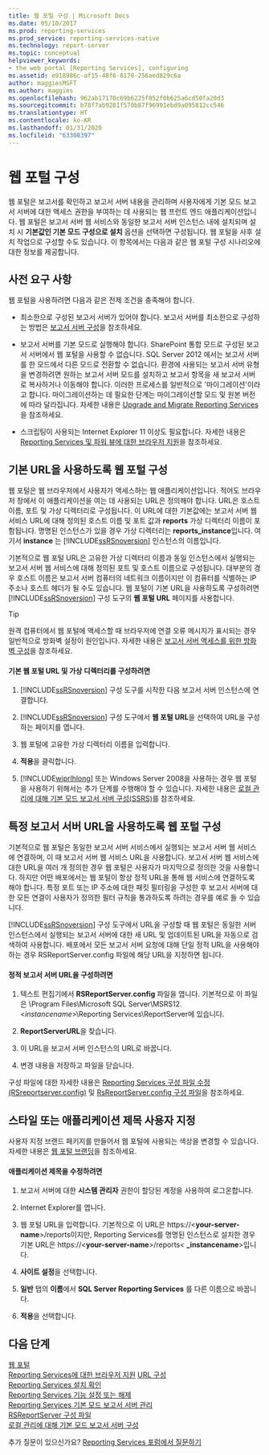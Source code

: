 ```yaml
---
title: 웹 포털 구성 | Microsoft Docs
ms.date: 05/10/2017
ms.prod: reporting-services
ms.prod_service: reporting-services-native
ms.technology: report-server
ms.topic: conceptual
helpviewer_keywords:
- the web portal [Reporting Services], configuring
ms.assetid: e918986c-af15-48f6-8178-256aed829c6a
author: maggiesMSFT
ms.author: maggies
ms.openlocfilehash: 962ab17170c69b6225f852f0b625a6cd50fa20d3
ms.sourcegitcommit: b78f7ab9281f570b87f96991ebd9a095812cc546
ms.translationtype: HT
ms.contentlocale: ko-KR
ms.lasthandoff: 01/31/2020
ms.locfileid: "63308397"
---
```

# <a name="configure-the-web-portal"></a>웹 포털 구성

웹 포털은 보고서를 확인하고 보고서 서버 내용을 관리하며 사용자에게 기본 모드 보고서 서버에 대한 액세스 권한을 부여하는 데 사용되는 웹 프런트 엔드 애플리케이션입니다. 웹 포털은 보고서 서버 웹 서비스와 동일한 보고서 서버 인스턴스 내에 설치되며 설치 시 **기본값인 기본 모드 구성으로 설치** 옵션을 선택하면 구성됩니다. 웹 포털을 사후 설치 작업으로 구성할 수도 있습니다. 이 항목에서는 다음과 같은 웹 포털 구성 시나리오에 대한 정보를 제공합니다.

## <a name="prerequisites"></a>사전 요구 사항

웹 포털을 사용하려면 다음과 같은 전제 조건을 충족해야 합니다.

- 최소한으로 구성된 보고서 서버가 있어야 합니다. 보고서 서버를 최소한으로 구성하는 방법은 [보고서 서버 구성](../../reporting-services/report-server/configure-a-report-server-reporting-services-native-mode.md)을 참조하세요.

- 보고서 서버를 기본 모드로 실행해야 합니다. SharePoint 통합 모드로 구성된 보고서 서버에서 웹 포털을 사용할 수 없습니다. SQL Server 2012 에서는 보고서 서버를 한 모드에서 다른 모드로 전환할 수 없습니다. 환경에 사용되는 보고서 서버 유형을 변경하려면 원하는 보고서 서버 모드를 설치하고 보고서 항목을 새 보고서 서버로 복사하거나 이동해야 합니다. 이러한 프로세스를 일반적으로 '마이그레이션'이라고 합니다. 마이그레이션하는 데 필요한 단계는 마이그레이션할 모드 및 원본 버전에 따라 달라집니다. 자세한 내용은 [Upgrade and Migrate Reporting Services](../../reporting-services/install-windows/upgrade-and-migrate-reporting-services.md)을 참조하세요.

- 스크립팅이 사용되는 Internet Explorer 11 이상도 필요합니다. 자세한 내용은 [Reporting Services 및 파워 뷰에 대한 브라우저 지원](../../reporting-services/browser-support-for-reporting-services-and-power-view.md)을 참조하세요.

## <a name="configure-the-web-portal-to-use-the-default-url"></a>기본 URL을 사용하도록 웹 포털 구성

웹 포털은 웹 브라우저에서 사용자가 액세스하는 웹 애플리케이션입니다. 적어도 브라우저 창에서 이 애플리케이션을 여는 데 사용되는 URL은 정의해야 합니다. URL은 호스트 이름, 포트 및 가상 디렉터리로 구성됩니다. 이 URL에 대한 기본값에는 보고서 서버 웹 서비스 URL에 대해 정의된 호스트 이름 및 포트 값과 **reports** 가상 디렉터리 이름이 포함됩니다. 명명된 인스턴스가 있을 경우 가상 디렉터리는 **reports_instance**입니다. 여기서 **instance** 는 [!INCLUDE[ssRSnoversion](../../includes/ssrsnoversion-md.md)] 인스턴스의 이름입니다.

기본적으로 웹 포털 URL은 고유한 가상 디렉터리 이름과 동일 인스턴스에서 실행되는 보고서 서버 웹 서비스에 대해 정의된 포트 및 호스트 이름으로 구성됩니다. 대부분의 경우 호스트 이름은 보고서 서버 컴퓨터의 네트워크 이름이지만 이 컴퓨터를 식별하는 IP 주소나 호스트 헤더가 될 수도 있습니다. 웹 포털이 기본 URL을 사용하도록 구성하려면 [!INCLUDE[ssRSnoversion](../../includes/ssrsnoversion-md.md)] 구성 도구의 **웹 포털 URL** 페이지를 사용합니다.

> [!TIP]
> 원격 컴퓨터에서 웹 포털에 액세스할 때 브라우저에 연결 오류 메시지가 표시되는 경우 일반적으로 방화벽 설정이 원인입니다. 자세한 내용은 [보고서 서버 액세스를 위한 방화벽 구성](../../reporting-services/report-server/configure-a-firewall-for-report-server-access.md)을 참조하세요.

#### <a name="to-configure-the-default-the-web-portal-url-and-virtual-directory"></a>기본 웹 포털 URL 및 가상 디렉터리를 구성하려면

1. [!INCLUDE[ssRSnoversion](../../includes/ssrsnoversion-md.md)] 구성 도구를 시작한 다음 보고서 서버 인스턴스에 연결합니다.

2. [!INCLUDE[ssRSnoversion](../../includes/ssrsnoversion-md.md)] 구성 도구에서 **웹 포털 URL**을 선택하여 URL을 구성하는 페이지를 엽니다.

3. 웹 포털에 고유한 가상 디렉터리 이름을 입력합니다.

4. **적용**을 클릭합니다.

5. [!INCLUDE[wiprlhlong](../../includes/wiprlhlong-md.md)] 또는 Windows Server 2008을 사용하는 경우 웹 포털을 사용하기 위해서는 추가 단계를 수행해야 할 수 있습니다. 자세한 내용은 [로컬 관리에 대해 기본 모드 보고서 서버 구성&#40;SSRS&#41;](../../reporting-services/report-server/configure-a-native-mode-report-server-for-local-administration-ssrs.md)를 참조하세요.

## <a name="configure-the-web-portal-to-use-a-specific-report-server-url"></a>특정 보고서 서버 URL을 사용하도록 웹 포털 구성

기본적으로 웹 포털은 동일한 보고서 서버 서비스에서 실행되는 보고서 서버 웹 서비스에 연결하며, 이 때 보고서 서버 웹 서비스 URL을 사용합니다. 보고서 서버 웹 서비스에 대한 URL을 여러 개 정의한 경우 웹 포털은 사용자가 마지막으로 정의한 것을 사용합니다. 하지만 어떤 배포에서는 웹 포털이 항상 정적 URL을 통해 웹 서비스에 연결하도록 해야 합니다. 특정 포트 또는 IP 주소에 대한 패킷 필터링을 구성한 후 보고서 서버에 대한 모든 연결이 사용자가 정의한 필터 규칙을 통과하도록 하려는 경우를 예로 들 수 있습니다.

[!INCLUDE[ssRSnoversion](../../includes/ssrsnoversion-md.md)] 구성 도구에서 URL을 구성할 때 웹 포털은 동일한 서버 인스턴스에서 실행되는 보고서 서버에 대한 새 URL 및 업데이트된 URL을 자동으로 검색하여 사용합니다. 배포에서 모든 보고서 서버 요청에 대해 단일 정적 URL을 사용해야 하는 경우 RSReportServer.config 파일에 해당 URL을 지정하면 됩니다.

#### <a name="to-configure-a-static-report-server-url"></a>정적 보고서 서버 URL을 구성하려면

1. 텍스트 편집기에서 **RSReportServer.config** 파일을 엽니다. 기본적으로 이 파일은 \Program Files\Microsoft SQL Server\MSRS12.\<*instancename*>\Reporting Services\ReportServer에 있습니다.  

2. **ReportServerURL**을 찾습니다.

3. 이 URL을 보고서 서버 인스턴스의 URL로 바꿉니다.

4. 변경 내용을 저장하고 파일을 닫습니다.

구성 파일에 대한 자세한 내용은 [Reporting Services 구성 파일 수정&#40;RSreportserver.config&#41;](../../reporting-services/report-server/modify-a-reporting-services-configuration-file-rsreportserver-config.md) 및 [RsReportServer.config 구성 파일](../../reporting-services/report-server/rsreportserver-config-configuration-file.md)을 참조하세요.

## <a name="customize-styles-or-application-title"></a>스타일 또는 애플리케이션 제목 사용자 지정

사용자 지정 브랜드 패키지를 만들어서 웹 포털에 사용되는 색상을 변경할 수 있습니다. 자세한 내용은 [웹 포털 브랜딩](../branding-the-web-portal.md)을 참조하세요.

#### <a name="to-modify-application-title"></a>애플리케이션 제목을 수정하려면

1. 보고서 서버에 대한 **시스템 관리자** 권한이 할당된 계정을 사용하여 로그온합니다.

2. Internet Explorer를 엽니다.

3. 웹 포털 URL을 입력합니다. 기본적으로 이 URL은 https://\<**your-server-name**>/reports이지만, Reporting Services를 명명된 인스턴스로 설치한 경우 기본 URL은 https://\<**your-server-name**>/reports\< **_instancename**>입니다.

4. **사이트 설정**을 선택합니다.

5. **일반** 탭의 **이름**에서 **SQL Server Reporting Services** 를 다른 이름으로 바꿉니다.

6. **적용**을 선택합니다.

## <a name="next-steps"></a>다음 단계

[웹 포털](../../reporting-services/web-portal-ssrs-native-mode.md)  
[Reporting Services에 대한 브라우저 지원](../../reporting-services/browser-support-for-reporting-services-and-power-view.md)
[URL 구성](../../reporting-services/install-windows/configure-a-url-ssrs-configuration-manager.md)   
[Reporting Services 설치 확인](../../reporting-services/install-windows/verify-a-reporting-services-installation.md)   
[Reporting Services 기능 설정 또는 해제](../../reporting-services/report-server/turn-reporting-services-features-on-or-off.md)   
[Reporting Services 기본 모드 보고서 서버 관리](../../reporting-services/report-server/manage-a-reporting-services-native-mode-report-server.md)   
[RSReportServer 구성 파일](../../reporting-services/report-server/rsreportserver-config-configuration-file.md)   
[로컬 관리에 대해 기본 모드 보고서 서버 구성](../../reporting-services/report-server/configure-a-native-mode-report-server-for-local-administration-ssrs.md)

 추가 질문이 있으신가요? [Reporting Services 포럼에서 질문하기](https://go.microsoft.com/fwlink/?LinkId=620231)

